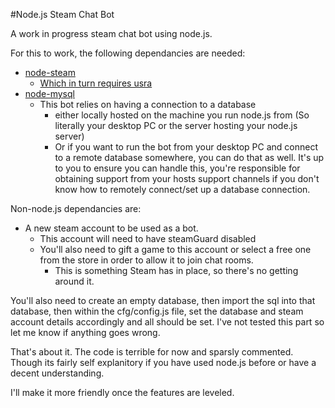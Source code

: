 #Node.js Steam Chat Bot

A work in progress steam chat bot using node.js.

For this to work, the following dependancies are needed:

- [node-steam](https://github.com/seishun/node-steam)
	- [Which in turn requires usra](https://github.com/Obvious/ursa)
- [node-mysql](https://github.com/felixge/node-mysql)
	- This bot relies on having a connection to a database
		- either locally hosted on the machine you run node.js from (So literally your desktop PC or the server hosting your node.js server)
		- Or if you want to run the bot from your desktop PC and connect to a remote database somewhere, you can do that as well. It's up to you to ensure you can handle this, you're responsible for obtaining support from your hosts support channels if you don't know how to remotely connect/set up a database connection.

Non-node.js dependancies are:

- A new steam account to be used as a bot.
	- This account will need to have steamGuard disabled
	- You'll also need to gift a game to this account or select a free one from the store in order to allow it to join chat rooms.
		- This is something Steam has in place, so there's no getting around it.

You'll also need to create an empty database, then import the sql into that database, then within the cfg/config.js file, set the database and steam account details accordingly and all should be set.
I've not tested this part so let me know if anything goes wrong.

That's about it. The code is terrible for now and sparsly commented. Though its fairly self explanitory if you have used node.js before or have a decent understanding.

I'll make it more friendly once the features are leveled.